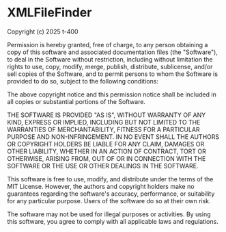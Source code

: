 # XMLFileFinder

Copyright (c) 2025 t-400

Permission is hereby granted, free of charge, to any person obtaining a copy
of this software and associated documentation files (the "Software"), to deal
in the Software without restriction, including without limitation the rights
to use, copy, modify, merge, publish, distribute, sublicense, and/or sell
copies of the Software, and to permit persons to whom the Software is
provided to do so, subject to the following conditions:

The above copyright notice and this permission notice shall be included in all
copies or substantial portions of the Software.

THE SOFTWARE IS PROVIDED "AS IS", WITHOUT WARRANTY OF ANY KIND, EXPRESS OR
IMPLIED, INCLUDING BUT NOT LIMITED TO THE WARRANTIES OF MERCHANTABILITY,
FITNESS FOR A PARTICULAR PURPOSE AND NON-INFRINGEMENT. IN NO EVENT SHALL THE
AUTHORS OR COPYRIGHT HOLDERS BE LIABLE FOR ANY CLAIM, DAMAGES OR OTHER LIABILITY,
WHETHER IN AN ACTION OF CONTRACT, TORT OR OTHERWISE, ARISING FROM, OUT OF OR IN
CONNECTION WITH THE SOFTWARE OR THE USE OR OTHER DEALINGS IN THE SOFTWARE.

This software is free to use, modify, and distribute under the terms of the MIT License.
However, the authors and copyright holders make no guarantees regarding the software's
accuracy, performance, or suitability for any particular purpose. Users of the software
do so at their own risk.

The software may not be used for illegal purposes or activities. By using this software,
you agree to comply with all applicable laws and regulations.
